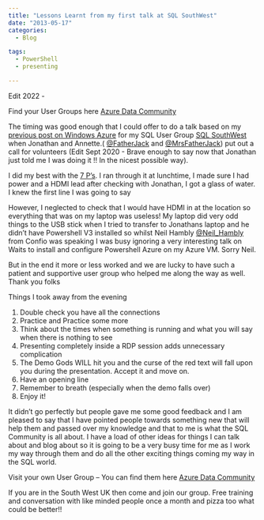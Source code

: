 ```yaml
---
title: "Lessons Learnt from my first talk at SQL SouthWest"
date: "2013-05-17" 
categories:
  - Blog

tags:
  - PowerShell
  - presenting

---
```


Edit 2022 - 

Find your User Groups here [Azure Data Community](https://www.meetup.com/en-AU/pro/azuredatatechgroups)

The timing was good enough that I could offer to do a talk based on my [previous post on Windows Azure](https://blog.robsewell.com/azure/spinning-up-and-shutting-down-windows-azure-lab-with-powershell/) for my SQL User Group [SQL SouthWest](http://sqlsouthwest.co.uk/) when Jonathan and Annette.( [@FatherJack](https://twitter.com/fatherjack) and [@MrsFatherJack](https://twitter.com/Mrs_Fatherjack)) put out a call for volunteers (Edit Sept 2020 - Brave enough to say now that Jonathan just told me I was doing it !! In the nicest possible way).

I did my best with the [7 P’s](http://en.wikipedia.org/wiki/7_Ps_(military_adage)). I ran through it at lunchtime, I made sure I had power and a HDMI lead after checking with Jonathan, I got a glass of water. I knew the first line I was going to say

However, I neglected to check that I would have HDMI in at the location so everything that was on my laptop was useless! My laptop did very odd things to the USB stick when I tried to transfer to Jonathans laptop and he didn’t have Powershell V3 installed so whilst Neil Hambly [@Neil_Hambly](https://twitter.com/Neil_Hambly) from Confio was speaking I was busy ignoring a very interesting talk on Waits to install and configure Powershell Azure on my Azure VM. Sorry Neil.

But in the end it more or less worked and we are lucky to have such a patient and supportive user group who helped me along the way as well. Thank you folks

Things I took away from the evening

1.  Double check you have all the connections
2.  Practice and Practice some more
3.  Think about the times when something is running and what you will say when there is nothing to see
4.  Presenting completely inside a RDP session adds unnecessary complication
5.  The Demo Gods WILL hit you and the curse of the red text will fall upon you during the presentation. Accept it and move on.
6.  Have an opening line
7.  Remember to breath (especially when the demo falls over)
8.  Enjoy it!

It didn’t go perfectly but people gave me some good feedback and I am pleased to say that I have pointed people towards something new that will help them and passed over my knowledge and that to me is what the SQL Community is all about. I have a load of other ideas for things I can talk about and blog about so it is going to be a very busy time for me as I work my way through them and do all the other exciting things coming my way in the SQL world.

Visit your own User Group – You can find them here [Azure Data Community](https://www.meetup.com/en-AU/pro/azuredatatechgroups)

If you are in the South West UK then come and join our group. Free training and conversation with like minded people once a month and pizza too what could be better!!
